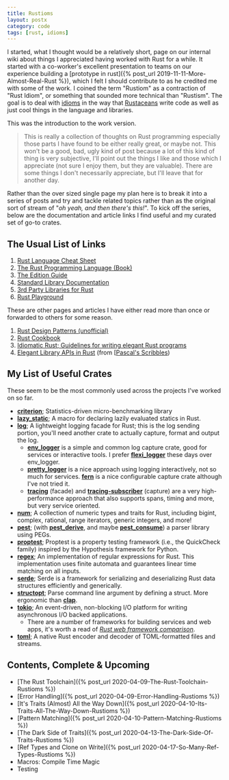 ```yaml
---
title: Rustioms
layout: postx
category: code
tags: [rust, idioms]
---
```


I started, what I thought would be a relatively short, page on our internal wiki about things I appreciated having 
worked with Rust for a while. It started with a co-worker's excellent presentation to teams on our experience building 
a [prototype in rust]({% post_url 2019-11-11-More-Almost-Real-Rust %}), which I felt I should contribute to as he credited 
me with some of the work. I coined the term "Rustiom" as a contraction of "Rust Idiom", or something that sounded 
more technical than "Rustism". The goal is to deal with [idioms](https://www.merriam-webster.com/dictionary/idiom) in
the way that [Rustaceans](https://www.rustaceans.org/) write code as well as just cool things in the language and 
libraries.

This was the introduction to the work version.

> This is really a collection of thoughts on Rust programming especially those parts I have found to be either really 
> great, or maybe not. This won't be a good, bad, ugly kind of post because a lot of this kind of thing is very 
> subjective, I'll point out the things I like and those which I appreciate (not sure I enjoy them, but they are 
> valuable). There are some things I don't necessarily appreciate, but I'll leave that for another day.

Rather than the over sized single page my plan here is to break it into a series of posts and try and tackle related 
topics rather than as the original sort of stream of "_oh yeah, and then there's this!_". To kick off the series, below 
are the documentation and article links I find useful and my curated set of go-to crates.

## The Usual List of Links

1. [Rust Language Cheat Sheet](https://cheats.rs/) 
1. [The Rust Programming Language (Book)](https://doc.rust-lang.org/book/)
1. [The Edition Guide](https://doc.rust-lang.org/nightly/edition-guide/)
1. [Standard Library Documentation](https://std.rs/)
1. [3rd Party Libraries for Rust](https://crates.io/)
1. [Rust Playground](https://play.rust-lang.org/)

These are other pages and articles I have either read more than once or forwarded to others for some reason.

1. [Rust Design Patterns (unofficial)](https://github.com/rust-unofficial/patterns)
1. [Rust Cookbook](https://rust-lang-nursery.github.io/rust-cookbook/)
1. [Idiomatic Rust; Guidelines for writing elegant Rust programs](https://github.com/mre/idiomatic-rust)
1. [Elegant Library APIs in Rust](https://deterministic.space/elegant-apis-in-rust.html) (from [[Pascal's Scribbles](https://deterministic.space/))

## My List of Useful Crates

These seem to be the most commonly used across the projects I've worked on so far.

* [**criterion**](https://crates.io/crates/criterion); Statistics-driven micro-benchmarking library
* [**lazy_static**](https://crates.io/crates/lazy_static); A macro for declaring lazily evaluated statics in Rust.
* [**log**](https://crates.io/crates/log); A lightweight logging facade for Rust; this is the log sending portion, you'll 
  need another crate to actually capture, format and output the log.
  * [**env_logger**](https://crates.io/crates/env_logger) is a simple and common log capture crate, good for services or 
    interactive tools. I prefer [**flexi_logger**](https://docs.rs/flexi_logger/0.15.2/flexi_logger/) these days over 
    env_logger.
  * [**pretty_logger**](https://crates.io/crates/pretty_env_logger) is a nice approach using logging interactively, not so 
    much for services. [**fern**](https://crates.io/crates/fern) is a nice configurable capture crate although I've not 
    tried it. 
  * [**tracing**](https://crates.io/crates/tracing) (facade) and [**tracing-subscriber**](https://crates.io/crates/tracing-subscriber) 
    (capture) are a very high-performance approach that also supports spans, timing and more, but very service oriented.
* [**num**](https://crates.io/crates/num); A collection of numeric types and traits for Rust, including bigint, complex, 
  rational, range iterators, generic integers, and more!
* [**pest**](https://crates.io/crates/pest); (with [**pest_derive**](https://crates.io/crates/pest_derive), and maybe 
  [**pest_consume**](https://crates.io/crates/pest_consume)) a parser library using PEGs.
* [**proptest**](https://crates.io/crates/proptest); Proptest is a property testing framework (i.e., the QuickCheck family) 
  inspired by the Hypothesis framework for Python.
* [**regex**](https://crates.io/crates/regex); An implementation of regular expressions for Rust. This implementation uses 
  finite automata and guarantees linear time matching on all inputs.
* [**serde**](https://crates.io/crates/serde); Serde is a framework for serializing and deserializing Rust data structures 
  efficiently and generically. 
* [**structopt**](https://crates.io/crates/structopt); Parse command line argument by defining a struct. More ergonomic 
  than [**clap**](https://crates.io/crates/clap).
* [**tokio**](https://crates.io/crates/tokio); An event-driven, non-blocking I/O platform for writing asynchronous I/O 
  backed applications. 
  * There are a number of frameworks for building services and web apps, it's worth a read of 
    [_Rust web framework comparison_](https://github.com/flosse/rust-web-framework-comparison).
* [**toml**](https://crates.io/crates/toml); A native Rust encoder and decoder of TOML-formatted files and streams.

## Contents, Complete & Upcoming

* [The Rust Toolchain]({% post_url 2020-04-09-The-Rust-Toolchain-Rustioms %})
* [Error Handling]({% post_url 2020-04-09-Error-Handling-Rustioms %})
* [It's Traits (Almost) All the Way Down]({% post_url 2020-04-10-Its-Traits-All-The-Way-Down-Rustioms %})
* [Pattern Matching]({% post_url 2020-04-10-Pattern-Matching-Rustioms %})
* [The Dark Side of Traits]({% post_url 2020-04-13-The-Dark-Side-Of-Traits-Rustioms %})
* [Ref Types and Clone on Write]({% post_url 2020-04-17-So-Many-Ref-Types-Rustioms %})
* Macros: Compile Time Magic
* Testing



